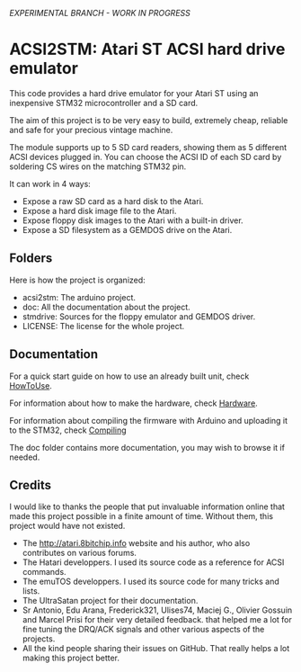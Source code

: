*EXPERIMENTAL BRANCH - WORK IN PROGRESS*

ACSI2STM: Atari ST ACSI hard drive emulator
===========================================

This code provides a hard drive emulator for your Atari ST using an inexpensive STM32 microcontroller and a SD card.

The aim of this project is to be very easy to build, extremely cheap, reliable and safe for your precious vintage machine.

The module supports up to 5 SD card readers, showing them as 5 different ACSI devices plugged in. You can choose the ACSI
ID of each SD card by soldering CS wires on the matching STM32 pin.

It can work in 4 ways:
 * Expose a raw SD card as a hard disk to the Atari.
 * Expose a hard disk image file to the Atari.
 * Expose floppy disk images to the Atari with a built-in driver.
 * Expose a SD filesystem as a GEMDOS drive on the Atari.


Folders
-------

Here is how the project is organized:

 * acsi2stm: The arduino project.
 * doc: All the documentation about the project.
 * stmdrive: Sources for the floppy emulator and GEMDOS driver.
 * LICENSE: The license for the whole project.


Documentation
-------------

For a quick start guide on how to use an already built unit, check [HowToUse](doc/HowToUse.md).

For information about how to make the hardware, check [Hardware](doc/Hardware.md).

For information about compiling the firmware with Arduino and uploading it to the STM32, check [Compiling](doc/Compiling.md)

The doc folder contains more documentation, you may wish to browse it if needed.


Credits
-------

I would like to thanks the people that put invaluable information online that made this project possible in a finite amount of
time. Without them, this project would have not existed.

 * The http://atari.8bitchip.info website and his author, who also contributes on various forums.
 * The Hatari developpers. I used its source code as a reference for ACSI commands.
 * The emuTOS developpers. I used its source code for many tricks and lists.
 * The UltraSatan project for their documentation.
 * Sr Antonio, Edu Arana, Frederick321, Ulises74, Maciej G., Olivier Gossuin and Marcel Prisi for their very detailed feedback.
   that helped me a lot for fine tuning the DRQ/ACK signals and other various aspects of the projects.
 * All the kind people sharing their issues on GitHub. That really helps a lot making this project better.
